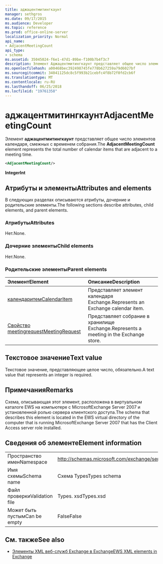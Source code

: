 ```yaml
---
title: аджацентмитингкаунт
manager: sethgros
ms.date: 09/17/2015
ms.audience: Developer
ms.topic: reference
ms.prod: office-online-server
localization_priority: Normal
api_name:
- AdjacentMeetingCount
api_type:
- schema
ms.assetid: 35045024-f6e1-47d1-89be-f100b7b4f3c7
description: Элемент Аджацентмитингкаунт представляет общее число элементов календаря, смежных с временем собрания.
ms.openlocfilehash: a00468bec392498745fe778b627259a79d6027bf
ms.sourcegitcommit: 34041125dc8c5f993b21cebfc4f8b72f0fd2cb6f
ms.translationtype: MT
ms.contentlocale: ru-RU
ms.lasthandoff: 06/25/2018
ms.locfileid: "19761358"
---
```

# <a name="adjacentmeetingcount"></a><span data-ttu-id="b19db-103">аджацентмитингкаунт</span><span class="sxs-lookup"><span data-stu-id="b19db-103">AdjacentMeetingCount</span></span>

<span data-ttu-id="b19db-104">Элемент **аджацентмитингкаунт** представляет общее число элементов календаря, смежных с временем собрания.</span><span class="sxs-lookup"><span data-stu-id="b19db-104">The **AdjacentMeetingCount** element represents the total number of calendar items that are adjacent to a meeting time.</span></span> 
  
```xml
<AdjacentMeetingCount/>
```

 <span data-ttu-id="b19db-105">**Integer**</span><span class="sxs-lookup"><span data-stu-id="b19db-105">**Int**</span></span>
## <a name="attributes-and-elements"></a><span data-ttu-id="b19db-106">Атрибуты и элементы</span><span class="sxs-lookup"><span data-stu-id="b19db-106">Attributes and elements</span></span>

<span data-ttu-id="b19db-107">В следующих разделах описываются атрибуты, дочерние и родительские элементы.</span><span class="sxs-lookup"><span data-stu-id="b19db-107">The following sections describe attributes, child elements, and parent elements.</span></span>
  
### <a name="attributes"></a><span data-ttu-id="b19db-108">Атрибуты</span><span class="sxs-lookup"><span data-stu-id="b19db-108">Attributes</span></span>

<span data-ttu-id="b19db-109">Нет.</span><span class="sxs-lookup"><span data-stu-id="b19db-109">None.</span></span>
  
### <a name="child-elements"></a><span data-ttu-id="b19db-110">Дочерние элементы</span><span class="sxs-lookup"><span data-stu-id="b19db-110">Child elements</span></span>

<span data-ttu-id="b19db-111">Нет.</span><span class="sxs-lookup"><span data-stu-id="b19db-111">None.</span></span>
  
### <a name="parent-elements"></a><span data-ttu-id="b19db-112">Родительские элементы</span><span class="sxs-lookup"><span data-stu-id="b19db-112">Parent elements</span></span>

|<span data-ttu-id="b19db-113">**Элемент**</span><span class="sxs-lookup"><span data-stu-id="b19db-113">**Element**</span></span>|<span data-ttu-id="b19db-114">**Описание**</span><span class="sxs-lookup"><span data-stu-id="b19db-114">**Description**</span></span>|
|:-----|:-----|
|[<span data-ttu-id="b19db-115">календаритем</span><span class="sxs-lookup"><span data-stu-id="b19db-115">CalendarItem</span></span>](calendaritem.md) <br/> |<span data-ttu-id="b19db-116">Представляет элемент календаря Exchange.</span><span class="sxs-lookup"><span data-stu-id="b19db-116">Represents an Exchange calendar item.</span></span>  <br/> |
|[<span data-ttu-id="b19db-117">Свойство meetingrequest</span><span class="sxs-lookup"><span data-stu-id="b19db-117">MeetingRequest</span></span>](meetingrequest.md) <br/> |<span data-ttu-id="b19db-118">Представляет собрание в хранилище Exchange.</span><span class="sxs-lookup"><span data-stu-id="b19db-118">Represents a meeting in the Exchange store.</span></span>  <br/> |
   
## <a name="text-value"></a><span data-ttu-id="b19db-119">Текстовое значение</span><span class="sxs-lookup"><span data-stu-id="b19db-119">Text value</span></span>

<span data-ttu-id="b19db-120">Текстовое значение, представляющее целое число, обязательно.</span><span class="sxs-lookup"><span data-stu-id="b19db-120">A text value that represents an integer is required.</span></span>
  
## <a name="remarks"></a><span data-ttu-id="b19db-121">Примечания</span><span class="sxs-lookup"><span data-stu-id="b19db-121">Remarks</span></span>

<span data-ttu-id="b19db-122">Схема, описывающая этот элемент, расположена в виртуальном каталоге EWS на компьютере с MicrosoftExchange Server 2007 и установленной ролью сервера клиентского доступа.</span><span class="sxs-lookup"><span data-stu-id="b19db-122">The schema that describes this element is located in the EWS virtual directory of the computer that is running MicrosoftExchange Server 2007 that has the Client Access server role installed.</span></span>
  
## <a name="element-information"></a><span data-ttu-id="b19db-123">Сведения об элементе</span><span class="sxs-lookup"><span data-stu-id="b19db-123">Element information</span></span>

|||
|:-----|:-----|
|<span data-ttu-id="b19db-124">Пространство имен</span><span class="sxs-lookup"><span data-stu-id="b19db-124">Namespace</span></span>  <br/> |http://schemas.microsoft.com/exchange/services/2006/types  <br/> |
|<span data-ttu-id="b19db-125">Имя схемы</span><span class="sxs-lookup"><span data-stu-id="b19db-125">Schema name</span></span>  <br/> |<span data-ttu-id="b19db-126">Схема Types</span><span class="sxs-lookup"><span data-stu-id="b19db-126">Types schema</span></span>  <br/> |
|<span data-ttu-id="b19db-127">Файл проверки</span><span class="sxs-lookup"><span data-stu-id="b19db-127">Validation file</span></span>  <br/> |<span data-ttu-id="b19db-128">Types. xsd</span><span class="sxs-lookup"><span data-stu-id="b19db-128">Types.xsd</span></span>  <br/> |
|<span data-ttu-id="b19db-129">Может быть пустым</span><span class="sxs-lookup"><span data-stu-id="b19db-129">Can be empty</span></span>  <br/> |<span data-ttu-id="b19db-130">False</span><span class="sxs-lookup"><span data-stu-id="b19db-130">False</span></span>  <br/> |
   
## <a name="see-also"></a><span data-ttu-id="b19db-131">См. также</span><span class="sxs-lookup"><span data-stu-id="b19db-131">See also</span></span>

- [<span data-ttu-id="b19db-132">Элементы XML веб-служб Exchange в Exchange</span><span class="sxs-lookup"><span data-stu-id="b19db-132">EWS XML elements in Exchange</span></span>](ews-xml-elements-in-exchange.md)

